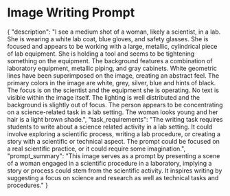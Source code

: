 # Image Writing Prompt

{
  "description": "I see a medium shot of a woman, likely a scientist, in a lab. She is wearing a white lab coat, blue gloves, and safety glasses. She is focused and appears to be working with a large, metallic, cylindrical piece of lab equipment. She is holding a tool and seems to be tightening something on the equipment. The background features a combination of laboratory equipment, metallic piping, and gray cabinets. White geometric lines have been superimposed on the image, creating an abstract feel. The primary colors in the image are white, grey, silver, blue and hints of black. The focus is on the scientist and the equipment she is operating. No text is visible within the image itself. The lighting is well distributed and the background is slightly out of focus. The person appears to be concentrating on a science-related task in a lab setting. The woman looks young and her hair is a light brown shade.",
  "task_requirements": "The writing task requires students to write about a science related activity in a lab setting. It could involve exploring a scientific process, writing a lab procedure, or creating a story with a scientific or technical aspect. The prompt could be focused on a real scientific practice, or it could require some imagination.",
  "prompt_summary": "This image serves as a prompt by presenting a scene of a woman engaged in a scientific procedure in a laboratory, implying a story or process could stem from the scientific activity. It inspires writing by suggesting a focus on science and research as well as technical tasks and procedures."
}